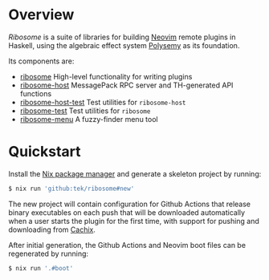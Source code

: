# Overview

_Ribosome_ is a suite of libraries for building [Neovim](https://neovim.io) remote plugins in Haskell, using the
algebraic effect system [Polysemy](https://hackage.haskell.org/package/polysemy) as its foundation.

Its components are:

* [ribosome](https://hackage.haskell.org/package/ribosome-host/docs/Ribosome.html) High-level functionality for writing
  plugins
* [ribosome-host](https://hackage.haskell.org/package/ribosome-host/docs/Ribosome-Host.html) MessagePack RPC server and
  TH-generated API functions
* [ribosome-host-test](https://hackage.haskell.org/package/ribosome-host/docs/Ribosome-Host-Test.html) Test utilities
  for `ribosome-host`
* [ribosome-test](https://hackage.haskell.org/package/ribosome-host/docs/Ribosome-Test.html) Test utilities for
  `ribosome`
* [ribosome-menu](https://hackage.haskell.org/package/ribosome-host/docs/Ribosome-Menu.html) A fuzzy-finder menu tool

# Quickstart

Install the [Nix package manager](https://nixos.org/learn.html) and generate a skeleton project by running:

```bash
$ nix run 'github:tek/ribosome#new'
```

The new project will contain configuration for Github Actions that release binary executables on each push that will be
downloaded automatically when a user starts the plugin for the first time, with support for pushing and downloading from
[Cachix](https://app.cachix.org/).

After initial generation, the Github Actions and Neovim boot files can be regenerated by running:

```bash
$ nix run '.#boot'
```
